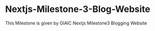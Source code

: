 # Nextjs-Milestone-3-Blog-Website
This Milestone is given by GIAIC Nextjs Milestone3 Blogging Website
